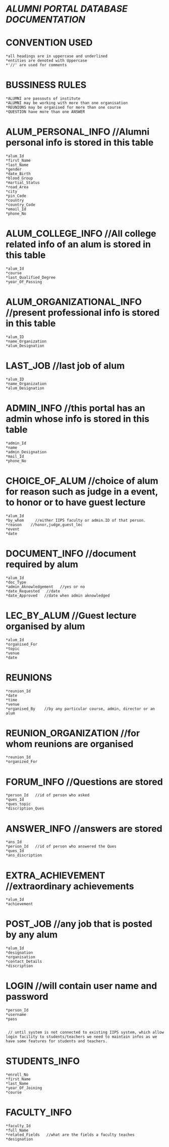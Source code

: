 ***ALUMNI PORTAL DATABASE DOCUMENTATION***
   ====================================

CONVENTION USED
===============
	*all headings are in uppercase and underlined
	*entities are denoted with Uppercase
	*'//' are used for comments

BUSSINESS RULES
===============
	*ALUMNI are passouts of institute
	*ALUMNI may be working with more than one organisation
	*REUNIONS may be organised for more than one course
	*QUESTION have more than one ANSWER
		
ALUM_PERSONAL_INFO   //Alumni personal info is stored in this table
==================
	*alum_Id
	*first_Name
	*last_Name
	*gender
	*date_Birth
	*blood_Group
	*martial_Status
	*road_Area
	*city
	*pin_Code
	*country
	*country_Code
	*email_Id
	*phone_No
	
ALUM_COLLEGE_INFO  //All college related info of an alum is stored in this table
=================
	*alum_Id
	*course
	*last_Qualified_Degree
	*year_Of_Passing

ALUM_ORGANIZATIONAL_INFO   //present professional info is stored in this table
========================
	*alum_ID
	*name_Organization
	*alum_Designation

LAST_JOB   //last job of alum
========
	*alum_ID
	*name_Organization
	*alum_Designation
	
ADMIN_INFO      //this portal has an admin whose info is stored in this table
==========
	*admin_Id
	*name
	*admin_Designation
	*mail_Id
	*phone_No

CHOICE_OF_ALUM   //choice of alum for reason such as judge in a event, to honor or to have guest lecture
==============
	*alum_Id
	*by_whom     //either IIPS faculty or admin.ID of that person.
	*reason    //honor,judge,guest_lec
	*event
	*date
	
DOCUMENT_INFO    //document required by alum
=============
	*alum_Id
	*doc_Type
	*admin_Aknowledgement   //yes or no
	*date_Requested   //date
	*date_Approved   //date when admin aknowledged
	
LEC_BY_ALUM   //Guest lecture organised by alum
===========
	*alum_Id
	*organised_For 
	*topic
	*venue
	*date

REUNIONS
========
	*reunion_Id
	*date
	*time
	*venue
	*organised_By    //by any particular course, admin, director or an alum     

REUNION_ORGANIZATION    //for  whom reunions are organised
====================
	*reunion_Id
	*organized_For
	
FORUM_INFO    //Questions are stored
==========
	*person_Id   //id of person who asked
	*ques_Id 
	*ques_topic
	*discription_Ques

ANSWER_INFO    //answers are stored 
===========
	*ans_Id
	*person_Id   //id of person who answered the Ques
	*ques_Id
	*ans_discription
	
EXTRA_ACHIEVEMENT   //extraordinary achievements
=================
	*alum_Id
	*achievement

POST_JOB  //any job that is posted by any alum
========
	*alum_Id
	*designation
	*organisation
	*contact_Details
	*discription
	
LOGIN  //will contain user name and password
=====
	*person_Id
	*username
	*pass
	

	 // until system is not connected to existing IIPS system, which allow login facility to students/teachers we need to maintain infos as we have some features for students and teachers.
	
STUDENTS_INFO    
=============
	*enroll_No
	*first_Name
	*last_Name
	*year_Of_Joining
	*course
		
FACULTY_INFO
=============
	*faculty_Id
	*full_Name
	*related_Fields   //what are the fields a faculty teaches
	*designation
		
